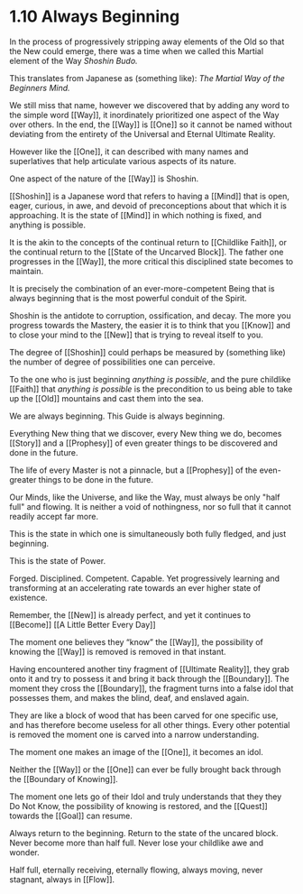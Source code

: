 # 1.10 Always Beginning
In the process of progressively stripping away elements of the Old so that the New could emerge, there was a time when we called this Martial element of the Way _Shoshin Budo._

This translates from Japanese as (something like): _The Martial Way of the Beginners Mind._

We still miss that name, however we discovered that by adding any word to the simple word [[Way]], it inordinately prioritized one aspect of the Way over others. In the end, the [[Way]] is [[One]] so it cannot be named without deviating from the entirety of the Universal and Eternal Ultimate Reality. 

However like the [[One]], it can described with many names and superlatives that help articulate various aspects of its nature. 

One aspect of the nature of the [[Way]] is Shoshin.

[[Shoshin]] is a Japanese word that refers to having a [[Mind]] that is open, eager, curious, in awe, and devoid of preconceptions about that which it is approaching. It is the state of [[Mind]] in which nothing is fixed, and anything is possible. 

It is the akin to the concepts of the continual return to [[Childlike Faith]], or the continual return to the [[State of the Uncarved Block]]. The father one progresses in the [[Way]], the more critical this disciplined state becomes to maintain. 

It is precisely the combination of an ever-more-competent Being that is always beginning that is the most powerful conduit of the Spirit. 

Shoshin is the antidote to corruption, ossification, and decay. The more you progress towards the Mastery, the easier it is to think that you [[Know]] and to close your mind to the [[New]] that is trying to reveal itself to you. 

The degree of [[Shoshin]] could perhaps be measured by (something like) the number of degree of possibilities one can perceive. 

To the one who is just beginning _anything is possible_, and the pure childlike [[Faith]] that _anything is possible_ is the precondition to us being able to take up the [[Old]] mountains and cast them into the sea.

We are always beginning. This Guide is always beginning. 

Everything New thing that we discover, every New thing we do, becomes [[Story]] and a [[Prophesy]] of even greater things to be discovered and done in the future. 

The life of every Master is not a pinnacle, but a [[Prophesy]] of the even-greater things to be done in the future. 

Our Minds, like the Universe, and like the Way, must always be only "half full" and flowing. It is neither a void of nothingness, nor so full that it cannot readily accept far more. 

This is the state in which one is simultaneously both fully fledged, and just beginning. 

This is the state of Power. 

Forged. Disciplined. Competent. Capable. Yet progressively learning and transforming at an accelerating rate towards an ever higher state of existence. 

Remember, the [[New]] is already perfect, and yet it continues to [[Become]] [[A Little Better Every Day]]

The moment one believes they “know” the [[Way]], the possibility of knowing the [[Way]] is removed is removed in that instant. 

Having encountered another tiny fragment of [[Ultimate Reality]], they grab onto it and try to possess it and bring it back through the [[Boundary]]. The moment they cross the [[Boundary]], the fragment turns into a false idol that possesses them, and makes the blind, deaf, and enslaved again. 

They are like a block of wood that has been carved for one specific use, and has therefore become useless for all other things. Every other potential is removed the moment one is carved into a narrow understanding. 

The moment one makes an image of the [[One]], it becomes an idol. 

Neither the [[Way]] or the [[One]] can ever be fully brought back through the [[Boundary of Knowing]]. 

The moment one lets go of their Idol and truly understands that they they Do Not Know, the possibility of knowing is restored, and the [[Quest]] towards the [[Goal]] can resume. 

Always return to the beginning. Return to the state of the uncared block. Never become more than half full. Never lose your childlike awe and wonder. 

Half full, eternally receiving, eternally flowing, always moving, never stagnant, always in [[Flow]]. 